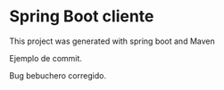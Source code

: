 # Spring Boot cliente

This project was generated with spring boot and Maven

Ejemplo de commit.

Bug bebuchero corregido.